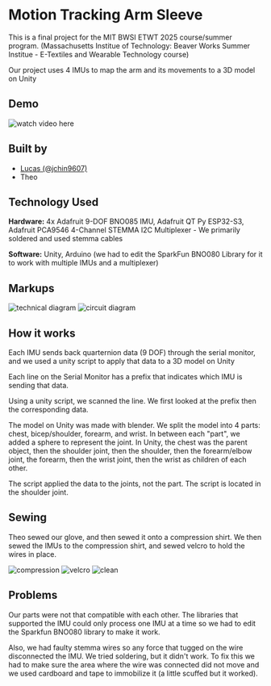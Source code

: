 # Motion Tracking Arm Sleeve

This is a final project for the MIT BWSI ETWT 2025 course/summer program.
(Massachusetts Institue of Technology: Beaver Works Summer Institue - E-Textiles and Wearable Technology course)

Our project uses 4 IMUs to map the arm and its movements to a 3D model on Unity

## Demo

![watch video here](media/demo.gif)

## Built by

- [Lucas (@jchin9607)](https://www.github.com/jchin9607)
- Theo

## Technology Used

**Hardware:** 4x Adafruit 9-DOF BNO085 IMU, Adafruit QT Py ESP32-S3, Adafruit PCA9546 4-Channel STEMMA I2C Multiplexer - We primarily soldered and used stemma cables

**Software:** Unity, Arduino (we had to edit the SparkFun BNO080 Library for it to work with multiple IMUs and a multiplexer)

## Markups

![technical diagram](/media/techdia.png)
![circuit diagram](/media/circuitdia.png)

## How it works

Each IMU sends back quarternion data (9 DOF) through the serial monitor, and we used a unity script to apply that data to a 3D model on Unity

Each line on the Serial Monitor has a prefix that indicates which IMU is sending that data.

Using a unity script, we scanned the line. We first looked at the prefix then the corresponding data.

The model on Unity was made with blender. We split the model into 4 parts: chest, bicep/shoulder, forearm, and wrist. In between each "part", we added a sphere to represent the joint. In Unity, the chest was the parent object, then the shoulder joint, then the shoulder, then the forearm/elbow joint, the forearm, then the wrist joint, then the wrist as children of each other.

The script applied the data to the joints, not the part. The script is located in the shoulder joint.

## Sewing

Theo sewed our glove, and then sewed it onto a compression shirt. We then sewed the IMUs to the compression shirt, and sewed velcro to hold the wires in place.

![compression](/media/compression.png)
![velcro](/media/velcro.png)
![clean](/media/clean.png)

## Problems

Our parts were not that compatible with each other. The libraries that supported the IMU could only process one IMU at a time so we had to edit the Sparkfun BNO080 library to make it work.

Also, we had faulty stemma wires so any force that tugged on the wire disconnected the IMU. We tried soldering, but it didn't work. To fix this we had to make sure the area where the wire was connected did not move and we used cardboard and tape to immobilize it (a little scuffed but it worked).
